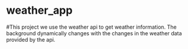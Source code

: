 # weather_app


#This project we use the weather api to get weather information. The background dynamically changes with the changes in the weather data provided by the api.
